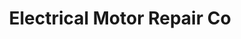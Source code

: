 ---
title: "Electrical Motor Repair Co"
url: /trenton/electrical-motor-repair-co/
shop: car repair
---